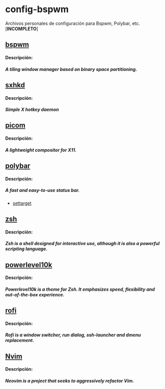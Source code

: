 # config-bspwm

Archivos personales de configuración para Bspwm, Polybar, etc. [**INCOMPLETO**]

## [bspwm](https://github.com/baskerville/bspwm)
#### Descripción:
##### A tiling window manager based on binary space partitioning.

## [sxhkd](https://github.com/baskerville/sxhkd)
#### Descripción:
##### Simple X hotkey daemon

## [picom](https://github.com/yshui/picom)
#### Descripción:
##### A lightweight compositor for X11.

## [polybar](https://github.com/polybar/polybar)
#### Descripción:
##### A fast and easy-to-use status bar.

+ [settarget](/settarget.md)

## [zsh](https://zsh.sourceforge.io/)
#### Descripción:
##### Zsh is a shell designed for interactive use, although it is also a powerful scripting language.

## [powerlevel10k](https://github.com/romkatv/powerlevel10k)
#### Descripción:
##### Powerlevel10k is a theme for Zsh. It emphasizes speed, flexibility and out-of-the-box experience.

## [rofi](https://github.com/davatorium/rofi)
#### Descripción:
##### Rofi is a window switcher, run dialog, ssh-launcher and dmenu replacement.

## [Nvim](https://github.com/neovim/neovim)
#### Descripción:
##### Neovim is a project that seeks to aggressively refactor Vim.